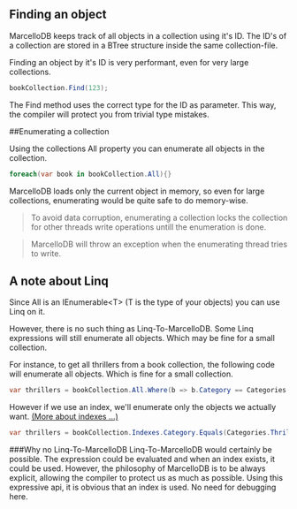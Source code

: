 ## Finding an object
MarcelloDB keeps track of all objects in a collection using it's ID. The ID's of a collection are stored in a BTree structure inside the same collection-file.

Finding an object by it's ID is very performant, even for very large collections.

```cs
bookCollection.Find(123);
```

The Find method uses the correct type for the ID as parameter. This way, the compiler will protect you from trivial type mistakes.


##Enumerating a collection

Using the collections All property you can enumerate all objects in the collection.

```cs
foreach(var book in bookCollection.All){}
```
MarcelloDB loads only the current object in memory, so even for large collections, enumerating would be quite safe to do memory-wise.

> To avoid data corruption, enumerating a collection locks the collection for other threads write operations untill the enumeration is done.

> MarcelloDB will throw an exception when the enumerating thread tries to write.

## A note about Linq
Since All is an IEnumerable&lt;T&gt; (T is the type of your objects) you can use Linq on it.

However, there is no such thing as Linq-To-MarcelloDB. Some Linq expressions will still enumerate all objects. Which may be fine for a small collection.

For instance, to get all thrillers from a book collection, the following code will enumerate all objects.
Which is fine for a small collection.
```cs
var thrillers = bookCollection.All.Where(b => b.Category == Categories.Thriller);
```

However if we use an index, we'll enumerate only the objects we actually want.
[(More about indexes ...)](indexes.html)
```cs
var thrillers = bookCollection.Indexes.Category.Equals(Categories.Thriller);
```

###Why no Linq-To-MarcelloDB
Linq-To-MarcelloDB would certainly be possible. The expression could be evaluated and when an index exists, it could be used.
However, the philosophy of MarcelloDB is to be always explicit, allowing the compiler to protect us as much as possible.
Using this expressive api, it is obvious that an index is used. No need for debugging here.
